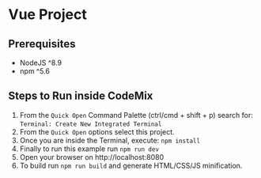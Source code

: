 # Vue Project

## Prerequisites

- NodeJS ^8.9
- npm ^5.6

## Steps to Run inside CodeMix


1. From the `Quick Open`  Command Palette (ctrl/cmd + shift + p) search for:
     `Terminal: Create New Integrated Terminal`
2. From the `Quick Open` options select this project.
3. Once you are inside the Terminal, execute: `npm install`
4. Finally to run this example run `npm run dev`
5. Open your browser on http://localhost:8080
6. To build run `npm run build` and generate HTML/CSS/JS minification.
